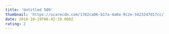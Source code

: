 ```yaml
---
title: 'Untitled 509'
thumbnail: 'https://ucarecdn.com/1782ca06-b17a-4a0a-9c2e-3423247d17cc/'
date: 2018-10-19T06:42:19.000Z
rating: 2
---
```

